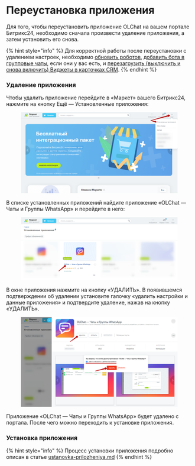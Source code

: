 # Переустановка приложения

Для того, чтобы переустановить приложение OLChat на вашем портале Битрикс24, необходимо сначала произвести удаление приложения, а затем установить его снова.

{% hint style="info" %}
Для корректной работы после переустановки с удалением настроек, необходимо [обновить роботов](https://docs.olchat.io/roboty-i-aktiviti/roboty#ustanovka-robotov-i-aktiviti), [добавить бота в групповые чаты](https://docs.olchat.io/voprosy-i-otvety/rabota-s-gruppovymi-chatami/kak-dobavit-bota-v-gruppovoi-chat), если они у вас есть, и [перезагрузить (выключить и снова включить) Виджеты в карточках CRM](../ispolzovanie/vidzhety-v-kartochke-crm/#kak-vklyuchit-i-vyklyuchit-vidzhety).
{% endhint %}

### Удаление приложения

Чтобы удалить приложение перейдите в «Маркет» вашего Битрикс24, нажмите на кнопку Ещё — Установленные приложения:

<figure><img src="../.gitbook/assets/image (116).png" alt=""><figcaption></figcaption></figure>

В списке установленных приложений найдите приложение «OLChat — Чаты и Группы WhatsApp» и перейдите в него:

<figure><img src="../.gitbook/assets/image (117).png" alt=""><figcaption></figcaption></figure>

В окне приложения нажмите на кнопку «УДАЛИТЬ». В появившемся подтверждении об удалении установите галочку «удалить настройки и данные приложения» и подтвердите удаление, нажав на кнопку «УДАЛИТЬ».

<figure><img src="../.gitbook/assets/image (118).png" alt=""><figcaption></figcaption></figure>

Приложение «OLChat — Чаты и Группы WhatsApp» будет удалено с портала. После чего можно переходить к установке приложения.

### Установка приложения

{% hint style="info" %}
Процесс установки приложения подробно описан в статье [ustanovka-prilozheniya.md](ustanovka-prilozheniya.md "mention")
{% endhint %}
